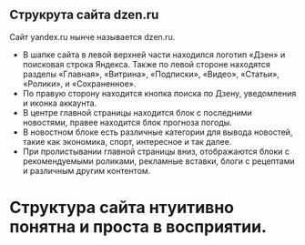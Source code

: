 ## Струкрута сайта dzen.ru
Сайт yandex.ru нынче называется dzen.ru.
* В шапке сайта в левой верхней части находился логотип «Дзен» и поисковая строка Яндекса. Также по левой стороне находятся разделы «Главная», «Витрина», «Подписки», «Видео», «Статьи», «Ролики», и «Сохраненное».
* По правую сторону находится кнопка поиска по Дзену, уведомления и иконка аккаунта.
* В центре главной страницы находится блок с последними новостями, правее находится блок прогноза погоды.
* В новостном блоке есть различные категории для вывода новостей, такие как экономика, спорт, интересное и так далее.
* При пролистывании главной страницы вниз, отображаются блоки с рекомендуемыми роликами, рекламные вставки, блоги с рецептами и различным другим контентом. 
# Структура сайта нтуитивно понятна и проста в восприятии.
